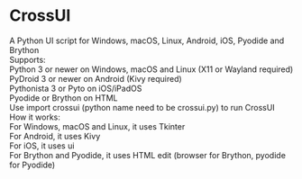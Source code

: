 # CrossUI
A Python UI script for Windows, macOS, Linux, Android, iOS, Pyodide and Brython <br>
Supports: <br>
Python 3 or newer on Windows, macOS and Linux (X11 or Wayland required) <br>
PyDroid 3 or newer on Android (Kivy required) <br>
Pythonista 3 or Pyto on iOS/iPadOS <br>
Pyodide or Brython on HTML <br>
Use import crossui (python name need to be crossui.py) to run CrossUI <br>
How it works: <br>
For Windows, macOS and Linux, it uses Tkinter <br>
For Android, it uses Kivy <br>
For iOS, it uses ui <br>
For Brython and Pyodide, it uses HTML edit (browser for Brython, pyodide for Pyodide) <br>

